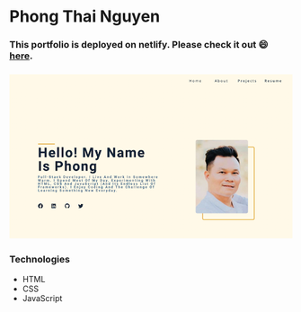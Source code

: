 # Phong Thai Nguyen

### This portfolio is deployed on netlify. Please check it out :smile: [here](https://inquisitive-caramel-a3ea7d.netlify.app/).

### ![Porfolio](./images/home.png)

### Technologies
- HTML
- CSS
- JavaScript
